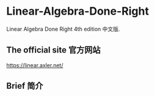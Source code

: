 # Linear-Algebra-Done-Right
Linear Algebra Done Right 4th edition 中文版.

## The official site 官方网站
https://linear.axler.net/

## Brief 简介
